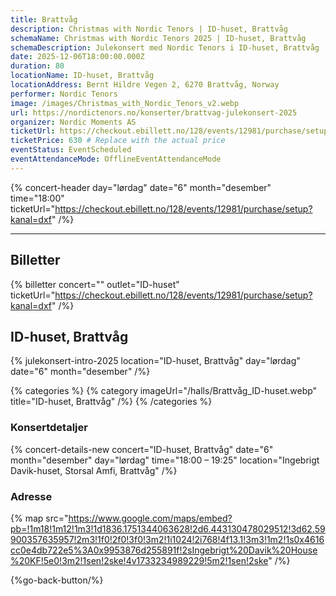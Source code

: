 ```yaml
---
title: Brattvåg
description: Christmas with Nordic Tenors | ID-huset, Brattvåg
schemaName: Christmas with Nordic Tenors 2025 | ID-huset, Brattvåg
schemaDescription: Julekonsert med Nordic Tenors i ID-huset, Brattvåg
date: 2025-12-06T18:00:00.000Z
duration: 80
locationName: ID-huset, Brattvåg
locationAddress: Bernt Hildre Vegen 2, 6270 Brattvåg, Norway
performer: Nordic Tenors
image: /images/Christmas_with_Nordic_Tenors_v2.webp
url: https://nordictenors.no/konserter/brattvag-julekonsert-2025
organizer: Nordic Moments AS
ticketUrl: https://checkout.ebillett.no/128/events/12981/purchase/setup?kanal=dxf
ticketPrice: 630 # Replace with the actual price
eventStatus: EventScheduled
eventAttendanceMode: OfflineEventAttendanceMode
---
```


{% concert-header day="lørdag" date="6" month="desember" time="18:00" ticketUrl="https://checkout.ebillett.no/128/events/12981/purchase/setup?kanal=dxf" /%}

---

## Billetter

{% billetter concert="" outlet="ID-huset" ticketUrl="https://checkout.ebillett.no/128/events/12981/purchase/setup?kanal=dxf" /%}

## ID-huset, Brattvåg

{% julekonsert-intro-2025 location="ID-huset, Brattvåg" day="lørdag" date="6" month="desember" /%}

{% categories %}
{% category imageUrl="/halls/Brattvåg_ID-huset.webp" title="ID-huset, Brattvåg" /%}
{% /categories %}

### Konsertdetaljer

{% concert-details-new concert="ID-huset, Brattvåg" date="6" month="desember" day="lørdag" time="18:00 – 19:25" location="Ingebrigt Davik-huset, Storsal Amfi, Brattvåg" /%}

### Adresse

{% map src="https://www.google.com/maps/embed?pb=!1m18!1m12!1m3!1d1836.1751344063628!2d6.443130478029512!3d62.59900357635957!2m3!1f0!2f0!3f0!3m2!1i1024!2i768!4f13.1!3m3!1m2!1s0x4616cc0e4db722e5%3A0x9953876d255891f!2sIngebrigt%20Davik%20House%20KF!5e0!3m2!1sen!2ske!4v1733234989229!5m2!1sen!2ske" /%}

{%go-back-button/%}
